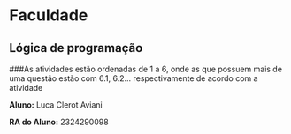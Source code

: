 # Faculdade

## Lógica de programação

###As atividades estão ordenadas de 1 a 6, onde as que possuem mais de uma questão estão com 6.1, 6.2... respectivamente de acordo com a atividade 

**Aluno:** Luca Clerot Aviani

**RA do Aluno:** 2324290098
